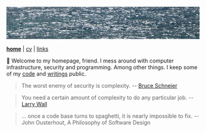![sea](sea.jpg)

[**home**](README.md) | [cv](cv.md) | [links](links.md)

👋 Welcome to my homepage, friend. I mess around with computer infrastructure, security and programming. Among other things. I keep some of my [code](https://github.com/jreisinger) and [writings](https://jreisinger.blogspot.com) public.

> The worst enemy of security is complexity. -- [Bruce Schneier](https://www.schneier.com/essays/archives/1999/11/a_plea_for_simplicit.html)

> You need a certain amount of complexity to do any particular job. -- [Larry Wall](https://www.oreilly.com/openbook/opensources/book/larry.html)

> ... once a code base turns to spaghetti, it is nearly impossible to fix. -- John Ousterhout, A Philosophy of Software Design
